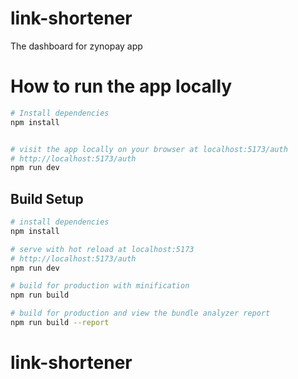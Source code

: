 # link-shortener

The dashboard for zynopay app



# How to run the app locally
``` bash
# Install dependencies
npm install


# visit the app locally on your browser at localhost:5173/auth
# http://localhost:5173/auth
npm run dev
```


## Build Setup

``` bash
# install dependencies
npm install

# serve with hot reload at localhost:5173 
# http://localhost:5173/auth
npm run dev

# build for production with minification
npm run build

# build for production and view the bundle analyzer report
npm run build --report
```

# link-shortener